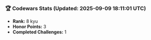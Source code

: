 ### 🏆 Codewars Stats (Updated: 2025-09-09 18:11:01 UTC)

- **Rank:** 8 kyu
- **Honor Points:** 3
- **Completed Challenges:** 1
